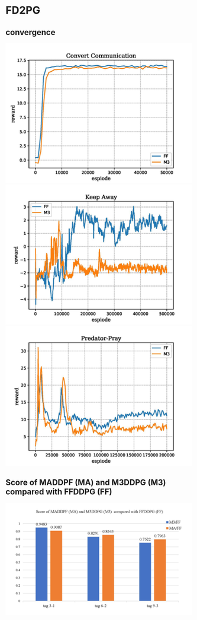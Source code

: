 # FD2PG
## convergence
![Image text](https://raw.githubusercontent.com/gegeguai/FD2PG/master/picture/1.jpg)
![Image text](https://raw.githubusercontent.com/gegeguai/FD2PG/master/picture/2.jpg)
![Image text](https://raw.githubusercontent.com/gegeguai/FD2PG/master/picture/3.jpg)

## Score of MADDPF (MA) and M3DDPG (M3) compared with FFDDPG (FF)
![Image text](https://raw.githubusercontent.com/gegeguai/FD2PG/master/picture/ma-m3-ff.jpg)
